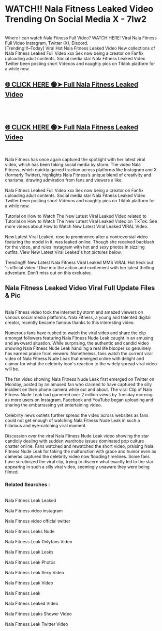 # WATCH!! Nala Fitness Leaked Video Trending On Social Media X - 7lw2<br>
<br>
Where i can watch Nala Fitness Full Video? WATCH HERE! Viral Nala Fitness Full Video Instagram, Twitter (X), Discord.
<br>
[Trending!!!~Today] Viral Hot Nala Fitness Leaked Video New collections of Nala Fitness Leaked Full Video xxx Sex now being a creator on Fanfix uploading adult contents. Social media star Nala Fitness Leaked Video Twitter been posting short Videoos and naughty pics on Tiktok platform for a while now.
<br>
<h2><a href="https://onlyfansleakedmodels.blogspot.com/2024/09/nala-fitness-shower-lesbian-onlyfans.html">🌐 CLICK HERE 🟢➤ Full Nala Fitness Leaked Video</a></h2><br>
<br>
<h2><a href="https://onlyfansleakedmodels.blogspot.com/2024/09/nala-fitness-shower-lesbian-onlyfans.html">🌐 CLICK HERE 🟢➤ Full Nala Fitness Leaked Video</a></h2><br>
<br>
Nala Fitness has once again captured the spotlight with her latest viral video, which has been taking social media by storm. The video Nala Fitness, which quickly gained traction across platforms like Instagram and X (formerly Twitter), highlights Nala Fitness’s unique blend of creativity and charisma, drawing admiration from fans and viewers a like.
<br><br>
Nala Fitness Leaked Full Video xxx Sex now being a creator on Fanfix uploading adult contents. Social media star Nala Fitness Leaked Video Twitter been posting short Videoos and naughty pics on Tiktok platform for a while now.
<br><br>
Tutorial on How to Watch The New Latest Viral Leaked Video related to Tutorial on How to Watch The New Latest Viral Leaked Video on TikTok. See more videos about How to Watch New Latest Viral Leaked VIRAL Video.
<br><br>
New Latest Viral Leaked, rose to prominence after a controversial video featuring the model in it, was leaked online. Though she received backlash for the video, and rules Instagram with hot and sexy photos in sizzling outfits. View New Latest Viral Leaked's hot pictures below.
<br><br>
Trending!!! New Latest Nala Fitness Viral Leaked MMS VIRAL Hot heck out 's official video ! Dive into the action and excitement with her latest thrilling adventure. Don't miss out on this exclusive.
<br>
<h2>Nala Fitness Leaked Video Viral Full Update Files & Pic</h2>
<br>
Nala Fitness video took the internet by storm and amazed viewers on various social media platforms. Nala Fitness, a young and talented digital creator, recently became famous thanks to this interesting video.
<br><br>
Numerous fans have rushed to watch the viral video and share the clip amongst followers featuring Nala Fitness Nude Leak caught in an amusing and awkward situation. While surprising, the authentic and candid video showing Nala Fitness Nude Leak handling a real life blooper so genuinely has earned praise from viewers. Nonetheless, fans watch the current viral video of Nala Fitness Nude Leak that emerged online with delight and clamor for what the celebrity icon's reaction to the widely spread viral video will be.
<br><br>
The fan video showing Nala Fitness Nude Leak first emerged on Twitter on Monday, posted by an amused fan who claimed to have captured the silly incident on their phone camera while out and about. The viral Clip of Nala Fitness Nude Leak had garnered over 2 million views by Tuesday morning as more users on Instagram, Facebook and YouTube began uploading and sharing the embarrassing yet entertaining video.
<br><br>
Celebrity news outlets further spread the video across websites as fans could not get enough of watching Nala Fitness Nude Leak in such a hilarious and eye-catching viral moment.
<br><br>
Discussion over the viral Nala Fitness Nude Leak video showing the star candidly dealing with sudden wardrobe issues dominated pop culture chatter online. Fans watched and rewatched the short video, praising Nala Fitness Nude Leak for taking the malfunction with grace and humor even as cameras captured the celebrity video now flooding timelines. Some fans have scrutinized the viral clip, trying to discern what exactly led to the star appearing in such a silly viral video, seemingly unaware they were being filmed.
<br>
<h3>Related Searches :</h3>
<br>
Nala Fitness Leak Leaked
<br><br>
Nala Fitness video instagram
<br><br>
Nala Fitness video official twitter
<br><br>
Nala Fitness Leaks Nude
<br><br>
Nala Fitness Leak Onlyfans Video
<br><br>
Nala Fitness Leak Leaks
<br><br>
Nala Fitness Leak Photos
<br><br>
Nala Fitness Leak Sexy Video
<br><br>
Nala Fitness Leak Video
<br><br>
Nala Fitness Leak
<br><br>
Nala Fitness Leaked Video
<br><br>
Nala Fitness Leaks Shower Video
<br><br>
Nala Fitness Leak Twitter Video
